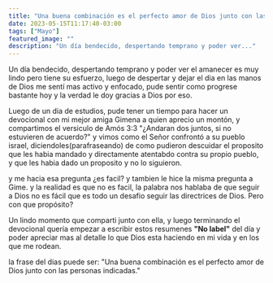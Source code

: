 ```yaml
---
title: "Una buena combinación es el perfecto amor de Dios junto con las personas indicadas."
date: 2023-05-15T11:17:40-03:00
tags: ["Mayo"]
featured_image: ""
description: "Un día bendecido, despertando temprano y poder ver..."
---
```


Un día bendecido, despertando temprano y poder ver el amanecer es muy lindo pero tiene su esfuerzo, luego de despertar y dejar el dia en las manos de Dios me sentí mas activo y enfocado, pude sentir como progrese bastante hoy y la verdad le doy gracias a Dios por eso.

Luego de un dia de estudios, pude tener un tiempo para hacer un devocional con mi mejor amiga Gimena a quien aprecio un montón, y compartimos el versiculo de Amós 3:3 "¿Andaran dos juntos, si no estuvieren de acuerdo?" y vimos como el Señor confrontó a su pueblo israel, diciendoles(parafraseando) de como pudieron descuidar el proposito que les habia mandado y directamente atentabdo contra su propio pueblo, y que les habia dado un proposito y no lo siguieron.

y me hacia esa pregunta ¿es facil? y tambien le hice la misma pregunta a Gime. y la realidad es que no es facil, la palabra nos hablaba de que seguir a Dios no es fácil que es todo un desafio seguir las directrices de Dios. Pero con que propósito?

Un lindo momento que comparti junto con ella, y luego terminando el devocional quería empezar a escribir estos resumenes **"No label"** del día y poder apreciar mas al detalle lo que Dios esta haciendo en mi vida y en los que me rodean.

la frase del dias puede ser: "Una buena combinación es el perfecto amor de Dios junto con las personas indicadas."
